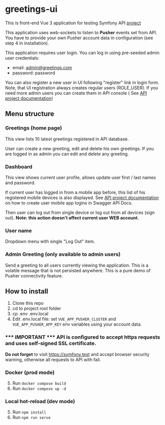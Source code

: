 # greetings-ui

This is front-end Vue 3 application for testing Symfony API [project](https://github.com/alex3493/greetings-api)

This application uses web-sockets to listen to **Pusher** events set from API. You have to
provide your own Pusher account data in configuration (see step 4 in installation).

This application requires user login. You can log in using pre-seeded admin user credentials:

- email: admin@greetings.com
- password: password

You can also register a new user in UI following "register" link in login form. Note, that UI registration
always creates regular users (ROLE_USER). If you need more admin users you can create them in API console (
See [API project documentation](https://github.com/alex3493/greetings-api/blob/main/Readme.md))

## Menu structure

### Greetings (home page)

This view lists 10 latest greetings registered in API database.

User can create a new greeting, edit and delete his own greetings. If you are logged in as admin
you can edit and delete any greeting.

### Dashboard

This view shows current user profile, allows update user first / last names and password.

If current user has logged in from a mobile app before, this list of his registered mobile devices
is also displayed. See [API project documentation](https://github.com/alex3493/greetings-api/blob/main/Readme.md) on how to create user
mobile app logins in Swagger API Docs.

Then user can log out from single device or log out from all devices (sign out). **Note: this action doesn't affect
current user WEB account.**

### User name

Dropdown menu with single "Log Out" item.

### Admin Greeting (only available to admin users)

Send a greeting to all users currently viewing the application. This is a volatile message that
is not persisted anywhere. This is a pure demo of Pusher connectivity feature.

## How to install

1. Clone this repo
2. cd to project root folder
3. cp .env .env.local
4. Edit .env.local file: set `VUE_APP_PUSHER_CLUSTER` and `VUE_APP_PUSHER_APP_KEY` env variables using your account data.

### *** IMPORTANT *** API is configured to accept https requests and uses self-signed SSL certificate.
**Do not forget** to visit https://symfony.test and accept browser security warning, otherwise all requests to API with fail.

### Docker (prod mode)

5. Run `docker compose build`
6. Run `docker compose up -d`

### Local hot-reload (dev mode)

5. Run `npm install`
6. Run `npm run serve`



